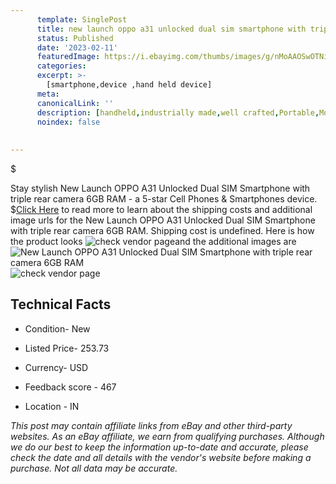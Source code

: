 ```yaml
---
      template: SinglePost
      title: new launch oppo a31 unlocked dual sim smartphone with triple rear camera 6gb ram
      status: Published
      date: '2023-02-11'
      featuredImage: https://i.ebayimg.com/thumbs/images/g/nMoAAOSwOTNiRvBb/s-l225.jpg
      categories: 
      excerpt: >-
        [smartphone,device ,hand held device]
      meta:
      canonicalLink: ''
      description: [handheld,industrially made,well crafted,Portable,Mobile,Compact,Convenient,Lightweight,Maneuverable,Man-portable,Miniature,Carriable,Hand-held,Light,Holdable,Transportable,Mobile device,Pocket-sized,On-the-go,Wireless,Cordless,Compact size,Convenient size, smartphone,device ,hand held device]
      noindex: false
      
        
---
```

$

Stay stylish New Launch OPPO A31 Unlocked Dual SIM Smartphone with triple rear camera 6GB RAM - a 5-star Cell Phones & Smartphones device.
$[Click Here](https://www.ebay.com/itm/313938888510?hash=item491837473e%3Ag%3AnMoAAOSwOTNiRvBb&amdata=enc%3AAQAHAAAA4JQUnaxe50LWDfuQAZr19rkkRhRHr4CL%2FeMV1LvKS7WOXOkUJch78Bt3PVZs%2BNZxvm0wfvWjdErEcePf6j3AZdS6Iwv%2BFwWOSMbm1QGl7oyYQGT6yhq%2FJMJXiy0Nm6Q%2B66tzjMEoRKts6E7BivGQhRxM%2F5aIZBYAhU6aeEalmR1gABWxNtYZkRoDoAjM3OaieB7%2BbkpgWmiwHza38XQxPMY%2FcO6%2BsMoL8wFkIw%2BlHkR7jdYenobeemFJXC57hnOmh7jKOVs9BKBlT7B8pIE0ENKqPbYph9H%2BWbbWDXzky09t&mkevt=1&mkcid=1&mkrid=711-53200-19255-0&campid=%253CePNCampaignId%253E&customid=%253CreferenceId%253E&toolid=10049) to read more to learn about the shipping costs and additional image urls for the New Launch OPPO A31 Unlocked Dual SIM Smartphone with triple rear camera 6GB RAM. Shipping cost is undefined. Here is how the product looks ![check vendor page](https://i.ebayimg.com/thumbs/images/g/nMoAAOSwOTNiRvBb/s-l225.jpg)and the additional images are![New Launch OPPO A31 Unlocked Dual SIM Smartphone with triple rear camera 6GB RAM](https://i.ebayimg.com/images/g/nMoAAOSwOTNiRvBb/s-l1600.jpg)![check vendor page](https://origin-galleryplus.ebayimg.com/ws/web/313938888510_2_0_1/225x225.jpg,https://origin-galleryplus.ebayimg.com/ws/web/313938888510_3_0_1/225x225.jpg,https://origin-galleryplus.ebayimg.com/ws/web/313938888510_4_0_1/225x225.jpg,https://origin-galleryplus.ebayimg.com/ws/web/313938888510_5_0_1/225x225.jpg)



 ## Technical Facts 



     
      

 - Condition- New 


      

 - Listed Price- 253.73 


      

 - Currency- USD 


      

 - Feedback score - 467 


      

 - Location - IN 


      
      

 *_This post may contain affiliate links from eBay and other third-party websites. As an eBay affiliate, we earn from qualifying purchases. Although we do our best to keep the information up-to-date and accurate, please check the date and all details with the vendor's website before making a purchase. Not all data may be accurate._*






